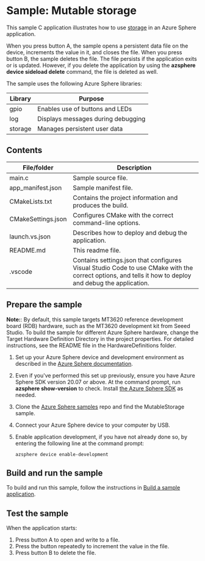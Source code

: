 # Sample: Mutable storage

This sample C application illustrates how to use [storage](https://docs.microsoft.com/azure-sphere/app-development/storage) in an Azure Sphere application.

When you press button A, the sample opens a persistent data file on the device, increments the value in it, and closes the file. When you press button B, the sample deletes the file. The file persists if the application exits or is updated. However, if you delete the application by using the **azsphere device sideload delete** command, the file is deleted as well.

The sample uses the following Azure Sphere libraries:

|Library   |Purpose  |
|---------|---------|
|gpio |  Enables use of buttons and LEDs |
|log     |  Displays messages during debugging  |
|storage    | Manages persistent user data |

## Contents

| File/folder | Description |
|-------------|-------------|
|   main.c    | Sample source file. |
| app_manifest.json |Sample manifest file. |
| CMakeLists.txt | Contains the project information and produces the build. |
| CMakeSettings.json| Configures CMake with the correct command-line options. |
|launch.vs.json |Describes how to deploy and debug the application.|
| README.md | This readme file. |
|.vscode |Contains settings.json that configures Visual Studio Code to use CMake with the correct options, and tells it how to deploy and debug the application. |

## Prepare the sample

**Note:**: By default, this sample targets MT3620 reference development board (RDB)  hardware, such as the MT3620 development kit from Seeed Studio. To build the sample for different Azure Sphere hardware, change the Target Hardware Definition Directory in the project properties. For detailed instructions, see the README file in the HardwareDefinitions folder.

1. Set up your Azure Sphere device and development environment as described in the [Azure Sphere documentation](https://docs.microsoft.com/azure-sphere/install/overview).
1. Even if you've performed this set up previously, ensure you have Azure Sphere SDK version 20.07 or above. At the command prompt, run **azsphere show-version** to check. Install [the Azure Sphere SDK](https://docs.microsoft.com/azure-sphere/install/install-sdk) as needed.
1. Clone the [Azure Sphere samples](https://github.com/Azure/azure-sphere-samples) repo and find the MutableStorage sample.
1. Connect your Azure Sphere device to your computer by USB.
1. Enable application development, if you have not already done so, by entering the following line at the command prompt:

   `azsphere device enable-development`

## Build and run the sample

To build and run this sample, follow the instructions in [Build a sample application](../../BUILD_INSTRUCTIONS.md).

## Test the sample

When the application starts:
1. Press button A to open and write to a file.
1. Press the button repeatedly to increment the value in the file.
1. Press button B to delete the file.
